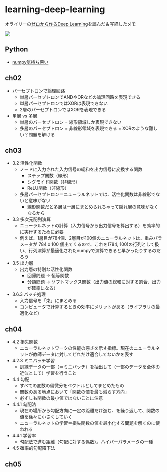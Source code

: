 # learning-deep-learning

オライリーの[ゼロから作るDeep Learning](https://www.oreilly.co.jp/books/9784873117584/)を読んだ＆写経したメモ

![](https://www.oreilly.co.jp/books/images/picture_large978-4-87311-758-4.jpeg)

## Python
- [numpy気持ち悪い](numpy.ipynb)

## ch02
- パーセプトロンで論理回路
  - 単層パーセプトロンでANDやORなどの論理回路を表現できる
  - 単層パーセプトロンではXORは表現できない
  - 2層のパーセプトロンではXORを表現できる
- 単層 vs 多層
  - 単層のパーセプトロン = 線形領域しか表現できない
  - 多層のパーセプトロン = 非線形領域を表現できる = XORのような難しい？問題を解ける

## ch03
- 3.2 活性化関数
  - ノードに入力された入力信号の総和を出力信号に変換する関数
    - ステップ関数（線形）
    - シグモイド関数（非線形）
    - ReLU関数（非線形）
  - 多層パーセプトロン＝ニューラルネットでは、活性化関数は非線形でないと意味がない
    - 線形関数だと多層は一層にまとめられちゃって隠れ層の意味がなくなるから
- 3.3 多次元配列演算
  - ニューラルネットの計算（入力信号から出力信号を算出する）を効率的に実行するために必要
  - 例えば、1層目が784個、2層目が100個のニューラルネットは、重みパラメータが 784 x 100 個出てくるので、これを(784, 100)の行列として扱い、行列演算が最適化されたnumpyで演算できると早かったりするのだろう
- 3.5 出力層
  - 出力層の特別な活性化関数
    - 回帰問題 → 恒等関数
    - 分類問題 → ソフトマックス関数（出力値の総和に対する割合、出力が確率になる）
- 3.6.3 バッチ処理
  - 入力信号を「束」にまとめる
  - コンピュータで計算するときの効率にメリットがある（ライブラリの最適化など）

## ch04
- 4.2 損失関数
  - ニューラルネットワークの性能の悪さを示す指標。現在のニューラルネットが教師データに対してどれだけ適合してないかを表す
- 4.2.3 ミニバッチ学習
  - 訓練データの一部（＝ミニバッチ）を抽出して（一部のデータを全体の近似として）学習を行うこと
- 4.4 勾配
  - すべての変数の偏微分をベクトルとしてまとめたもの
  - 関数のある地点において「関数の値を最も減らす方向」
  - 必ずしも関数の最小値ではないことに注意
- 4.4.1 勾配法
  - 現在の場所から勾配方向に一定の距離だけ進む、を繰り返して、関数の値を徐々に小さくしていく
  - ニューラルネットの学習＝損失関数の値を最小化する問題を解くのに使われる
- 4.4.1 学習率
  - 勾配法で進む距離（勾配に対する係数）。ハイパーパラメータの一種
- 4.5 確率的勾配降下法

## ch05
